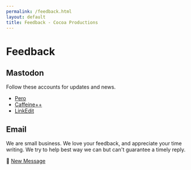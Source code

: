 ```yaml
---
permalink: /feedback.html
layout: default
title: Feedback - Cocoa Productions
---
```


# Feedback

## Mastodon

Follow these accounts for updates and news.

- [Pero](https://mastodonapp.uk/@pero)
- [Caffeine++](https://mastodonapp.uk/@caffeine)
- [LinkEdit](https://mastodonapp.uk/@linkedit)

## Email

We are small business. We love your feedback, and appreciate your time writing. We try to help best way we can but can't guarantee a timely reply.

📧 [New Message](mailto:hello@cocoa.productions)

<br>
<br>
